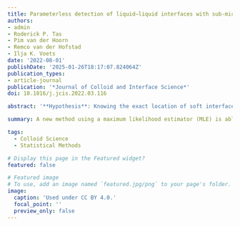 ```yaml
---
title: Parameterless detection of liquid–liquid interfaces with sub-micron resolution in single-molecule localization microscopy
authors:
- admin
- Roderick P. Tas
- Pim van der Hoorn
- Remco van der Hofstad
- Ilja K. Voets
date: '2022-08-01'
publishDate: '2025-01-26T18:17:07.824064Z'
publication_types:
- article-journal
publication: '*Journal of Colloid and Interface Science*'
doi: 10.1016/j.jcis.2022.03.116

abstract: '**Hypothesis**: Knowing the exact location of soft interfaces, such as between water and oil, is essential to the study of nanoscale wetting phenomena. Recently, iPAINT was used to visualize soft interfaces in situ with minimal invasiveness, but computing the exact location of the interface remains challenging. We propose a new method to determine the interface with high accuracy. By modelling the localizations as points generated by two homogeneous Poisson processes, the exact location of the interface can be determined using a maximum likelihood estimator (MLE). **Experiments**: An MLE was constructed to estimate the location of the interface based on the discontinuity in localization density at the interface. To test the MLE, we collected experimental data through iPAINT experiments of oil–water interfaces and generated simulated data using the Monte Carlo method. **Findings**: Simulations show that the interface given by the MLE rapidly converges to the true interface location. The error of the MLE drops below the experimental localization precision. Furthermore, we show that the MLE remains accurate even if the field-of-view is reduced or when one or more particles are on the interface within the field-of-view. This work provides a key step towards the in situ, sub-micron characterization of (nanoparticle-laden) interfaces with minimal invasiveness.'

summary: A new method using a maximum likelihood estimator (MLE) is able to detect the location of soft interfaces, such as the oil–water interface, with high precision in single-molecule localization microscopy (SMLM) experiments. The method remains effective even if the interface contains, but is not saturated with, particles.

tags:
  - Colloid Science
  - Statistical Methods

# Display this page in the Featured widget?
featured: false

# Featured image
# To use, add an image named `featured.jpg/png` to your page's folder.
image:
  caption: 'Used under CC BY 4.0.'
  focal_point: ''
  preview_only: false
---
```

